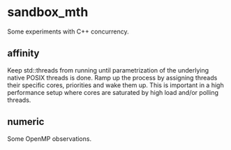 # sandbox_mth
Some experiments with C++ concurrency.

## affinity 

Keep std::threads from running until parametrization
of the underlying native POSIX threads is done.
Ramp up the process by assigning threads their specific
cores, priorities and wake them up.
This is important in a high performance setup where
cores are saturated by high load and/or polling threads.

## numeric

Some OpenMP observations.

